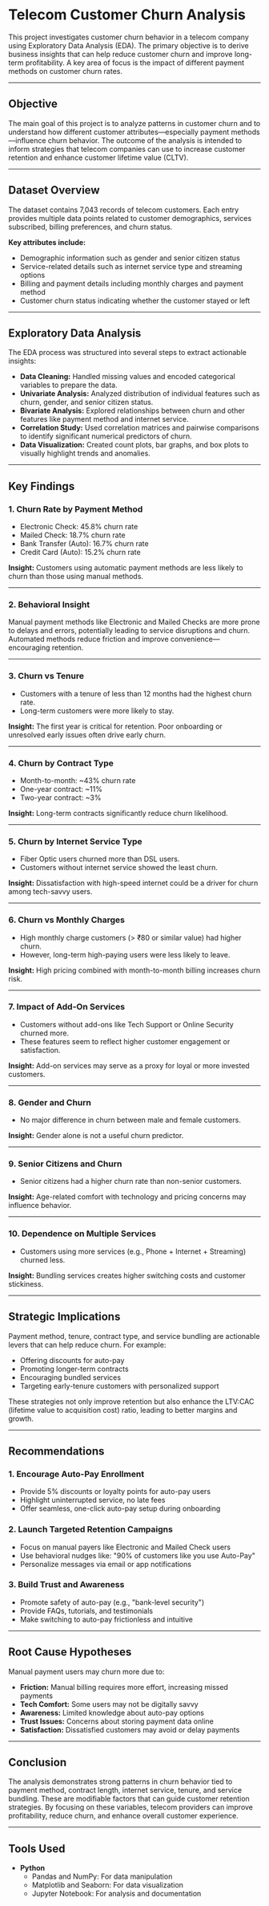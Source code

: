 # Telecom Customer Churn Analysis

This project investigates customer churn behavior in a telecom company using Exploratory Data Analysis (EDA). The primary objective is to derive business insights that can help reduce customer churn and improve long-term profitability. A key area of focus is the impact of different payment methods on customer churn rates.

---

## Objective

The main goal of this project is to analyze patterns in customer churn and to understand how different customer attributes—especially payment methods—influence churn behavior. The outcome of the analysis is intended to inform strategies that telecom companies can use to increase customer retention and enhance customer lifetime value (CLTV).

---

## Dataset Overview

The dataset contains 7,043 records of telecom customers. Each entry provides multiple data points related to customer demographics, services subscribed, billing preferences, and churn status.

**Key attributes include:**
- Demographic information such as gender and senior citizen status  
- Service-related details such as internet service type and streaming options  
- Billing and payment details including monthly charges and payment method  
- Customer churn status indicating whether the customer stayed or left  

---

## Exploratory Data Analysis

The EDA process was structured into several steps to extract actionable insights:

- **Data Cleaning:** Handled missing values and encoded categorical variables to prepare the data.
- **Univariate Analysis:** Analyzed distribution of individual features such as churn, gender, and senior citizen status.
- **Bivariate Analysis:** Explored relationships between churn and other features like payment method and internet service.
- **Correlation Study:** Used correlation matrices and pairwise comparisons to identify significant numerical predictors of churn.
- **Data Visualization:** Created count plots, bar graphs, and box plots to visually highlight trends and anomalies.

---

## Key Findings

### 1. Churn Rate by Payment Method
- Electronic Check: 45.8% churn rate  
- Mailed Check: 18.7% churn rate  
- Bank Transfer (Auto): 16.7% churn rate  
- Credit Card (Auto): 15.2% churn rate  

**Insight:** Customers using automatic payment methods are less likely to churn than those using manual methods.

---

### 2. Behavioral Insight
Manual payment methods like Electronic and Mailed Checks are more prone to delays and errors, potentially leading to service disruptions and churn. Automated methods reduce friction and improve convenience—encouraging retention.

---

### 3. Churn vs Tenure
- Customers with a tenure of less than 12 months had the highest churn rate.
- Long-term customers were more likely to stay.

**Insight:** The first year is critical for retention. Poor onboarding or unresolved early issues often drive early churn.

---

### 4. Churn by Contract Type
- Month-to-month: ~43% churn rate  
- One-year contract: ~11%  
- Two-year contract: ~3%  

**Insight:** Long-term contracts significantly reduce churn likelihood.

---

### 5. Churn by Internet Service Type
- Fiber Optic users churned more than DSL users.
- Customers without internet service showed the least churn.

**Insight:** Dissatisfaction with high-speed internet could be a driver for churn among tech-savvy users.

---

### 6. Churn vs Monthly Charges
- High monthly charge customers (> ₹80 or similar value) had higher churn.
- However, long-term high-paying users were less likely to leave.

**Insight:** High pricing combined with month-to-month billing increases churn risk.

---

### 7. Impact of Add-On Services
- Customers without add-ons like Tech Support or Online Security churned more.
- These features seem to reflect higher customer engagement or satisfaction.

**Insight:** Add-on services may serve as a proxy for loyal or more invested customers.

---

### 8. Gender and Churn
- No major difference in churn between male and female customers.

**Insight:** Gender alone is not a useful churn predictor.

---

### 9. Senior Citizens and Churn
- Senior citizens had a higher churn rate than non-senior customers.

**Insight:** Age-related comfort with technology and pricing concerns may influence behavior.

---

### 10. Dependence on Multiple Services
- Customers using more services (e.g., Phone + Internet + Streaming) churned less.

**Insight:** Bundling services creates higher switching costs and customer stickiness.

---

## Strategic Implications

Payment method, tenure, contract type, and service bundling are actionable levers that can help reduce churn. For example:

- Offering discounts for auto-pay
- Promoting longer-term contracts
- Encouraging bundled services
- Targeting early-tenure customers with personalized support

These strategies not only improve retention but also enhance the LTV:CAC (lifetime value to acquisition cost) ratio, leading to better margins and growth.

---

## Recommendations

### 1. Encourage Auto-Pay Enrollment
- Provide 5% discounts or loyalty points for auto-pay users  
- Highlight uninterrupted service, no late fees  
- Offer seamless, one-click auto-pay setup during onboarding  

### 2. Launch Targeted Retention Campaigns
- Focus on manual payers like Electronic and Mailed Check users  
- Use behavioral nudges like: "90% of customers like you use Auto-Pay"  
- Personalize messages via email or app notifications  

### 3. Build Trust and Awareness
- Promote safety of auto-pay (e.g., "bank-level security")  
- Provide FAQs, tutorials, and testimonials  
- Make switching to auto-pay frictionless and intuitive  

---

## Root Cause Hypotheses

Manual payment users may churn more due to:
- **Friction:** Manual billing requires more effort, increasing missed payments  
- **Tech Comfort:** Some users may not be digitally savvy  
- **Awareness:** Limited knowledge about auto-pay options  
- **Trust Issues:** Concerns about storing payment data online  
- **Satisfaction:** Dissatisfied customers may avoid or delay payments  

---

## Conclusion

The analysis demonstrates strong patterns in churn behavior tied to payment method, contract length, internet service, tenure, and service bundling. These are modifiable factors that can guide customer retention strategies. By focusing on these variables, telecom providers can improve profitability, reduce churn, and enhance overall customer experience.

---

## Tools Used

- **Python**
  - Pandas and NumPy: For data manipulation
  - Matplotlib and Seaborn: For data visualization
  - Jupyter Notebook: For analysis and documentation



